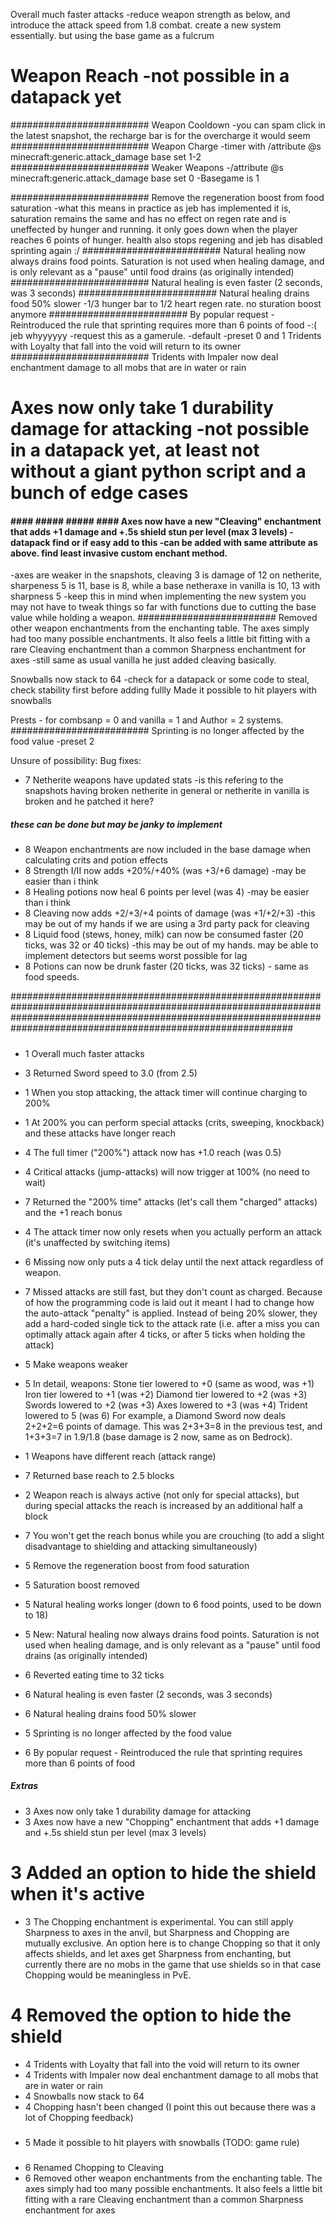Overall much faster attacks         -reduce weapon strength as below, and introduce the attack speed from 1.8 combat.  create a new system essentially.  but using the base game as a fulcrum
# Weapon Reach         -not possible in a datapack yet
#########################  Weapon Cooldown        -you can spam click in the latest snapshot, the recharge bar is for the overcharge it would seem
#########################  Weapon Charge          -timer with /attribute @s minecraft:generic.attack_damage base set 1-2
#########################  Weaker Weapons         -/attribute @s minecraft:generic.attack_damage base set 0           -Basegame is 1

#########################  Remove the regeneration boost from food saturation                 -what this means in practice as jeb has implemented it is, saturation remains the same and has no effect on regen rate and is uneffected by hunger and running.  it only goes down when the player reaches 6 points of hunger.  health also stops regening and jeb has disabled sprinting again :/
#########################  Natural healing now always drains food points. Saturation is not used when healing damage, and is only relevant as a "pause" until food drains (as originally intended)   
#########################  Natural healing is even faster (2 seconds, was 3 seconds)
#########################  Natural healing drains food 50% slower                      -1/3 hunger bar to 1/2 heart regen rate.    no sturation boost anymore
#########################  By popular request - Reintroduced the rule that sprinting requires more than 6 points of food          -:( jeb whyyyyyy   -request this as a gamerule. -default  -preset 0 and 1
Tridents with Loyalty that fall into the void will return to its owner 
#########################  Tridents with Impaler now deal enchantment damage to all mobs that are in water or rain

# Axes now only take 1 durability damage for attacking         -not possible in a datapack yet, at least not without a giant python script and a bunch of edge cases
#### #### ##### ##### #### Axes now have a new "Cleaving" enchantment that adds +1 damage and +.5s shield stun per level (max 3 levels)    -datapack find or if easy add to this  -can be added with same attribute as above.  find least invasive custom enchant method.      
-axes are weaker in the snapshots, cleaving 3 is damage of 12 on netherite, sharpeness 5 is 11, base is 8, while a base netheraxe in vanilla is 10, 13 with sharpness 5
-keep this in mind when implementing the new system you may not have to tweak things so far with functions due to cutting the base value while holding a weapon.
#########################  Removed other weapon enchantments from the enchanting table. The axes simply had too many possible enchantments. It also feels a little bit fitting with a rare Cleaving enchantment than a common Sharpness enchantment for axes                 -still same as usual vanilla he just added cleaving basically.

Snowballs now stack to 64      -check for a datapack or some code to steal, check stability first before adding fullly
Made it possible to hit players with snowballs

Prests - for combsanp = 0 and vanilla = 1 and Author = 2 systems.
#########################  Sprinting is no longer affected by the food value   -preset 2


Unsure of possibility:
Bug fixes:
* 7    Netherite weapons have updated stats       -is this refering to the snapshots having broken netherite in general or netherite in vanilla is broken and he patched it here?
#####  these can be done but may be janky to implement
* 8    Weapon enchantments are now included in the base damage when calculating crits and potion effects
* 8    Strength I/II now adds +20%/+40% (was +3/+6 damage)     -may be easier than i think
* 8    Healing potions now heal 6 points per level (was 4)     -may be easier than i think
* 8    Cleaving now adds +2/+3/+4 points of damage (was +1/+2/+3)      -this may be out of my hands if we are using a 3rd party pack for cleaving
* 8    Liquid food (stews, honey, milk) can now be consumed faster (20 ticks, was 32 or 40 ticks)      -this may be out of my hands.  may be able to implement detectors but seems worst possible for lag
* 8    Potions can now be drunk faster (20 ticks, was 32 ticks)     - same as food speeds.

###########################################################################################################################################################################################################################

#####
* 1    Overall much faster attacks
* 3    Returned Sword speed to 3.0 (from 2.5)

* 1    When you stop attacking, the attack timer will continue charging to 200%
* 1    At 200% you can perform special attacks (crits, sweeping, knockback) and these attacks have longer reach
* 4    The full timer ("200%") attack now has +1.0 reach (was 0.5)
* 4    Critical attacks (jump-attacks) will now trigger at 100% (no need to wait)
* 7    Returned the "200% time" attacks (let's call them "charged" attacks) and the +1 reach bonus
* 4    The attack timer now only resets when you actually perform an attack (it's unaffected by switching items)

* 6    Missing now only puts a 4 tick delay until the next attack regardless of weapon.
* 7    Missed attacks are still fast, but they don't count as charged. Because of how the programming code is laid out it meant I had to change how the auto-attack "penalty" is applied. Instead of being 20% slower, they add a hard-coded single tick to the attack rate (i.e. after a miss you can optimally attack again after 4 ticks, or after 5 ticks when holding the attack)

* 5    Make weapons weaker
* 5 In detail, weapons:
    Stone tier lowered to +0 (same as wood, was +1)
    Iron tier lowered to +1 (was +2)
    Diamond tier lowered to +2 (was +3)
    Swords lowered to +2 (was +3)
    Axes lowered to +3 (was +4)
    Trident lowered to 5 (was 6)
For example, a Diamond Sword now deals 2+2+2=6 points of damage. This was 2+3+3=8 in the previous test, and 1+3+3=7 in 1.9/1.8 (base damage is 2 now, same as on Bedrock).

* 1    Weapons have different reach (attack range)
* 7    Returned base reach to 2.5 blocks
* 2    Weapon reach is always active (not only for special attacks), but during special attacks the reach is increased by an additional half a block
* 7    You won't get the reach bonus while you are crouching (to add a slight disadvantage to shielding and attacking simultaneously)

* 5    Remove the regeneration boost from food saturation
* 5    Saturation boost removed
* 5    Natural healing works longer (down to 6 food points, used to be down to 18)
* 5    New: Natural healing now always drains food points. Saturation is not used when healing damage, and is only relevant as a "pause" until food drains (as originally intended)
* 6    Reverted eating time to 32 ticks
* 6    Natural healing is even faster (2 seconds, was 3 seconds)
* 6    Natural healing drains food 50% slower

* 5    Sprinting is no longer affected by the food value
* 6    By popular request - Reintroduced the rule that sprinting requires more than 6 points of food
#####      Extras 
* 3    Axes now only take 1 durability damage for attacking
* 3    Axes now have a new "Chopping" enchantment that adds +1 damage and +.5s shield stun per level (max 3 levels)
# 3    Added an option to hide the shield when it's active
* 3 The Chopping enchantment is experimental. You can still apply Sharpness to axes in the anvil, but Sharpness and Chopping are mutually exclusive. An option here is to change Chopping so that it only affects shields, and let axes get Sharpness from enchanting, but currently there are no mobs in the game that use shields so in that case Chopping would be meaningless in PvE.
#####
# 4    Removed the option to hide the shield
* 4    Tridents with Loyalty that fall into the void will return to its owner
* 4    Tridents with Impaler now deal enchantment damage to all mobs that are in water or rain
* 4    Snowballs now stack to 64
* 4    Chopping hasn't been changed (I point this out because there was a lot of Chopping feedback)
#####
* 5    Made it possible to hit players with snowballs (TODO: game rule)
#####
* 6    Renamed Chopping to Cleaving
* 6    Removed other weapon enchantments from the enchanting table. The axes simply had too many possible enchantments. It also feels a little bit fitting with a rare Cleaving enchantment than a common Sharpness enchantment for axes
#####



